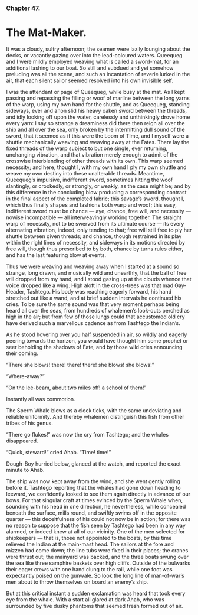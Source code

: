 ### Chapter 47.

# The Mat-Maker.

It was a cloudy, sultry afternoon; the seamen were lazily lounging about the
decks, or vacantly gazing over into the lead-coloured waters. Queequeg and I
were mildly employed weaving what is called a sword-mat, for an additional
lashing to our boat. So still and subdued and yet somehow preluding was all the
scene, and such an incantation of reverie lurked in the air, that each silent
sailor seemed resolved into his own invisible self.

I was the attendant or page of Queequeg, while busy at the mat. As I kept
passing and repassing the filling or woof of marline between the long yarns of
the warp, using my own hand for the shuttle, and as Queequeg, standing
sideways, ever and anon slid his heavy oaken sword between the threads, and
idly looking off upon the water, carelessly and unthinkingly drove home every
yarn: I say so strange a dreaminess did there then reign all over the ship and
all over the sea, only broken by the intermitting dull sound of the sword, that
it seemed as if this were the Loom of Time, and I myself were a shuttle
mechanically weaving and weaving away at the Fates. There lay the fixed threads
of the warp subject to but one single, ever returning, unchanging vibration,
and that vibration merely enough to admit of the crosswise interblending of
other threads with its own. This warp seemed necessity; and here, thought I,
with my own hand I ply my own shuttle and weave my own destiny into these
unalterable threads. Meantime, Queequeg’s impulsive, indifferent sword,
sometimes hitting the woof slantingly, or crookedly, or strongly, or weakly, as
the case might be; and by this difference in the concluding blow producing a
corresponding contrast in the final aspect of the completed fabric; this
savage’s sword, thought I, which thus finally shapes and fashions both warp and
woof; this easy, indifferent sword must be chance — aye, chance, free will, and
necessity — nowise incompatible — all interweavingly working together. The
straight warp of necessity, not to be swerved from its ultimate course — its
every alternating vibration, indeed, only tending to that; free will still free
to ply her shuttle between given threads; and chance, though restrained in its
play within the right lines of necessity, and sideways in its motions directed
by free will, though thus prescribed to by both, chance by turns rules either,
and has the last featuring blow at events.

Thus we were weaving and weaving away when I started at a sound so strange,
long drawn, and musically wild and unearthly, that the ball of free will
dropped from my hand, and I stood gazing up at the clouds whence that voice
dropped like a wing. High aloft in the cross-trees was that mad Gay-Header,
Tashtego. His body was reaching eagerly forward, his hand stretched out like a
wand, and at brief sudden intervals he continued his cries. To be sure the same
sound was that very moment perhaps being heard all over the seas, from hundreds
of whalemen’s look-outs perched as high in the air; but from few of those lungs
could that accustomed old cry have derived such a marvellous cadence as from
Tashtego the Indian’s.

As he stood hovering over you half suspended in air, so wildly and eagerly
peering towards the horizon, you would have thought him some prophet or seer
beholding the shadows of Fate, and by those wild cries announcing their coming.

“There she blows! there! there! there! she blows! she blows!”

“Where-away?”

“On the lee-beam, about two miles off! a school of them!”

Instantly all was commotion.

The Sperm Whale blows as a clock ticks, with the same undeviating and reliable
uniformity. And thereby whalemen distinguish this fish from other tribes of his
genus.

“There go flukes!” was now the cry from Tashtego; and the whales disappeared.

“Quick, steward!” cried Ahab. “Time! time!”

Dough-Boy hurried below, glanced at the watch, and reported the exact minute to
Ahab.

The ship was now kept away from the wind, and she went gently rolling before
it. Tashtego reporting that the whales had gone down heading to leeward, we
confidently looked to see them again directly in advance of our bows. For that
singular craft at times evinced by the Sperm Whale when, sounding with his head
in one direction, he nevertheless, while concealed beneath the surface, mills
round, and swiftly swims off in the opposite quarter — this deceitfulness of
his could not now be in action; for there was no reason to suppose that the
fish seen by Tashtego had been in any way alarmed, or indeed knew at all of our
vicinity. One of the men selected for shipkeepers — that is, those not
appointed to the boats, by this time relieved the Indian at the main-mast head.
The sailors at the fore and mizzen had come down; the line tubs were fixed in
their places; the cranes were thrust out; the mainyard was backed, and the
three boats swung over the sea like three samphire baskets over high cliffs.
Outside of the bulwarks their eager crews with one hand clung to the rail,
while one foot was expectantly poised on the gunwale. So look the long line of
man-of-war’s men about to throw themselves on board an enemy’s ship.

But at this critical instant a sudden exclamation was heard that took every eye
from the whale. With a start all glared at dark Ahab, who was surrounded by
five dusky phantoms that seemed fresh formed out of air.
